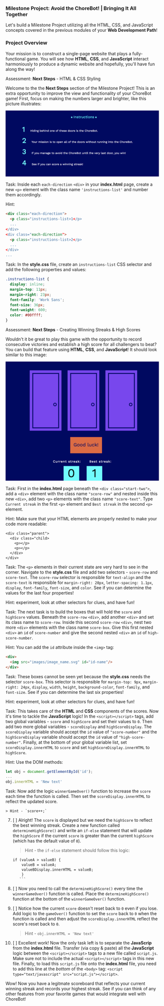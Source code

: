 ### Milestone Project: Avoid the ChoreBot! | Bringing It All Together

Let's build a Milestone Project utilizing all the HTML, CSS, and JavaScript concepts covered in the previous modules of your __Web Development Path__!

### Project Overview
Your mission is to construct a single-page website that plays a fully-functional game. You will see how __HTML__, __CSS__, and __JavaScript__ interact harmoniously to produce a dynamic website and hopefully, you'll have fun along the way!

Assessment: __Next Steps__ - HTML & CSS Styling

Welcome to the the __Next Steps__ section of the Milestone Project! This is an extra opportunity to improve the view and functionality of your ChoreBot game! First, focus on making the numbers larger and brighter, like this picture illustrates:


![Instructions-list](images/instructions_list.png)


Task: Inside each `each-direction` `<div>` in your __index.html__ page, create a new `<p>` element with the class name `'instructions-list'` and number them accordingly.

Hint:

```html
<div class="each-direction">
  <p class="instructions-list>1</p>
  ...
</div>
<div class="each-direction">
  <p class="instructions-list>2</p>
  ...
</div>
...
```

Task: In the __style.css__ file, create an `instructions-list` CSS selector and add the following properties and values:

```css
.instructions-list {
  display: inline;
  margin-top: 11px;
  margin-right: 23px;
  font-family: 'Work Sans';
  font-size: 36px;
  font-weight: 600;
  color: #00ffff;
}
```

Assessment: __Next Steps__ - Creating Winning Streaks & High Scores

Wouldn't it be great to play this game with the opportunity to record consecutive victories and establish a high score for all challengers to beat? You can build that feature using __HTML__, __CSS__, and __JavaScript__! It should look similar to this image:

![High-Score](images/high_score.png)

Task: First in the __index.html__ page beneath the `<div class="start-two">`, add a `<div>` element with the class name `"score-row"` and nested inside this new `<div>`, add two `<p>` elements with the class name `"score-text"`. Type `Current streak` in the first `<p>` element and `Best streak` in the second `<p>` element.

Hint: Make sure that your HTML elements are properly nested to make your code more readable:

```
<div class="parent">
  <div class="child>
    <p></p>
    <p></p>
  </div>
</div>
```

Task: The `<p>` elements in their current state are very hard to see in the corner.  Navigate to the __style.css__ file and add two selectors - `score-row` and `score-text`.  The `score-row` selector is responsible for `text-align` and the `score-text` is responsible for `margin-right: 28px`, `letter-spacing: 1.1px`, `display`, `font-family`, `font-size`, and `color`. See if you can determine the values for the last four properties!

Hint: experiment, look at other selectors for clues, and have fun!

Task: The next task is to build the boxes that will hold the `score` and `highScore` values.  Beneath the `score-row` `<div>`, add another `<div>` and set its class name to `score-row`. Inside this second `score-row` `<div>`, nest two more `<div>` elements with the class name `score-box`. Give this first nested `<div>` an `id` of `score-number` and give the second nested `<div>` an `id` of `high-score-number`.

Hint: You can add the `id` attribute inside the `<img>` tag:

```html
<div>
  <img src="images/image_name.svg" id="id-name"/> 
</div>
```

Task: These boxes cannot be seen yet because the **style.css** needs the selector `score-box`. This selector is responsible for `margin-top: 9px`, `margin-right: 24px`, `display`, `width`, `height`, `background-color`, `font-family`, and `font-size`. See if you can determine the last six properties!

Hint: experiment, look at other selectors for clues, and have fun!

Task: This takes care of the __HTML__ and __CSS__ components of the scores. Now it's time to tackle the __JavaScript__ logic! In the `<script></script>` tags, add two global variables - `score` and `highScore` and set their values to `0`. Then add two more global variables - `scoreDisplay` and `highScoreDisplay`. The `scoreDisplay` variable should accept the `id` value of `"score-number"` and the `highScoreDisplay` variable should accept the `id` value of `"high-score-number"`. Finally, at the bottom of your global variable list, set `scoreDisplay.innerHTML` to `score` and set `highScoreDisplay.innerHTML` to `highScore`.

Hint: Use the DOM methods: 

```JavaScript
let obj = document.getElementById('id');
...
obj.innerHTML = 'New text'
```

Task: Now add the logic `winnerGameOver()` function to increase the `score` each time the function is called. Then set the `scoreDisplay.innerHTML` to reflect the updated score.

    > Hint - `score++;`

7. [ ] Alright! The `score` is displayed but we need the `highScore` to reflect the best winning streak. Create a new function called `determineHighScore()` and write an `if-else` statement that will update the `highScore` if the current `score` is greater than the current `highScore` (which has the default value of `0`).

    >Hint - the `if-else` statement should follow this logic:

    ```
    if (valueA > valueB) {
    	valueB = valueA;
    	valueBDisplay.innerHTML = valueB;
    	}
       ```

8. [ ] Now you need to call the `determineHighScore()` every time the `winnerGameOver()` function is called. Place the `determineHighScore()` function at the bottom of the `winnerGameOver()` function.

9. [ ] Notice how the current `score` doesn't reset back to `0` even if you lose. Add logic to the `gameOver()` function to set the `score` back to `0` when the function is called and then adjust the `scoreDisplay.innerHTML` reflect the score's reset back to `0`.

	>Hint - `obj.innerHTML = 'New text'`

10. [ ] Excellent work! Now the only task left is to separate the **JavaScrip** from the **index.html** file. Transfer (via copy & paste) all the **JavaScript** logic between the `<script></script>` tags to a new file called `script.js`. Make sure not to include the actual `<script></script>` tags in this new file. Finally, to load this `script.js` file onto the **index.html** file, you need to add this line at the *bottom* of the `<body>` tag: `<script type="text/javascript" src="script.js"></script>`.

Wow! Now you have a legitmate scoreboard that reflects your current winning streak and records your highest streak. See if you can think of any other features from your favorite games that would integrate well with ChoreBot!

